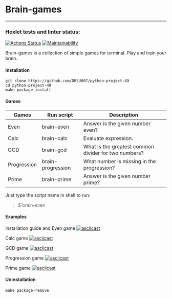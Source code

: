 # Brain-games

---

### Hexlet tests and linter status:
[![Actions Status](https://github.com/DREU007/python-project-49/workflows/hexlet-check/badge.svg)](https://github.com/DREU007/python-project-49/actions)
[![Maintainability](https://api.codeclimate.com/v1/badges/06c5399872825a086ca9/maintainability)](https://codeclimate.com/github/DREU007/python-project-49/maintainability)

Brain-games is a collection of simple games for terminal. Play and train your brain.


#### Installation

```
git clone https://github.com/DREU007/python-project-49
cd python-project-49
make package-install
```


#### Games

| Games       | Run script        | Description                                          |
| ----------- | ----------------- | ---------------------------------------------------- |
| Even        | brain-even        | Answer is the given number even?                     |
| Calc        | brain-calc        | Evaluate expression.                                 |
| GCD         | brain-gcd         | What is the greatest common divider for two numbers? |
| Progression | brain-progression | What number is missing in the progression?           |
| Prime       | brain-prime       | Answer is the given number prime?                    |

Just type the script name in shell to run:
> $ brain-even

#### Examples
Installation guide and Even game
[![asciicast](https://asciinema.org/a/OgtYYBaGxxeHF3fjqUKp6pqgM.svg)](https://asciinema.org/a/OgtYYBaGxxeHF3fjqUKp6pqgM "Install guide & brain-even game example")

Calc game
[![asciicast](https://asciinema.org/a/3SOj8EWBq5VJ7Eub7n3lbl9pZ.svg)](https://asciinema.org/a/3SOj8EWBq5VJ7Eub7n3lbl9pZ "Brain-calc game example")

GCD game
[![asciicast](https://asciinema.org/a/WSMghIIhIJP0TWOC0T6z4CsJQ.svg)](https://asciinema.org/a/WSMghIIhIJP0TWOC0T6z4CsJQ "Brain-gcd game example")

Progression game
[![asciicast](https://asciinema.org/a/6Rl2v4SVdBs1BKIeV2jU1MfGM.svg)](https://asciinema.org/a/6Rl2v4SVdBs1BKIeV2jU1MfGM "Brain-progression game example")

Prime game
[![asciicast](https://asciinema.org/a/92VNZGWJhpXDUzcMQNkuOKOAK.svg)](https://asciinema.org/a/92VNZGWJhpXDUzcMQNkuOKOAK "Brain-prime game example")

#### Uninstallation

```
make package-remove
```
